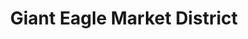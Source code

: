 ---
title: "Giant Eagle Market District"
url: /pittsburgh/giant-eagle-market-district/
shop: supermarket
---